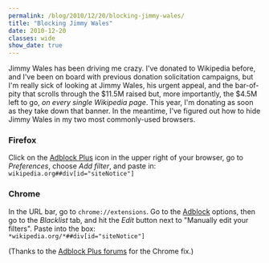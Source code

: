 ```yaml
---
permalink: /blog/2010/12/20/blocking-jimmy-wales/
title: "Blocking Jimmy Wales"
date: 2010-12-20
classes: wide
show_date: true
---
```

<p>Jimmy Wales has been driving me crazy. I've donated to Wikipedia before, and I've been on board with previous donation solicitation campaigns, but I'm really sick of looking at Jimmy Wales, his urgent appeal, and the bar-of-pity that scrolls through the $11.5M raised but, more importantly, the $4.5M left to go, <em>on every single Wikipedia page</em>. This year, I'm donating as soon as they take down that banner. In the meantime, I've figured out how to hide Jimmy Wales in my two most commonly-used browsers.</p>
<h3>Firefox</h3>
<p>Click on the <a href="http://adblockplus.org/en/">Adblock Plus</a> icon in the upper right of your browser, go to <em>Preferences</em>, choose <em>Add filter</em>, and paste in:<br />
<code>wikipedia.org##div[id="siteNotice"]</code></p>
<h3>Chrome</h3>
<p>In the URL bar, go to <code>chrome://extensions</code>. Go to the <a href="https://chrome.google.com/extensions/detail/gighmmpiobklfepjocnamgkkbiglidom">Adblock</a> options, then go to the <em>Blacklist</em> tab, and hit the <em>Edit</em> button next to "Manually edit your filters". Paste into the box:<br />
<code>*wikipedia.org/*##div[id="siteNotice"]</code></p>
<p>(Thanks to the <a href="https://adblockplus.org/forum/viewtopic.php?f=2&t=6347">Adblock Plus forums</a> for the Chrome fix.)</p>
